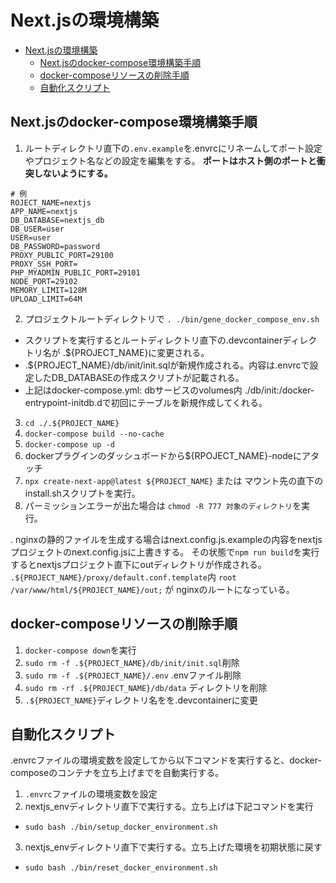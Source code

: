 # Next.jsの環境構築
- [Next.jsの環境構築](#nextjsの環境構築)
	- [Next.jsのdocker-compose環境構築手順](#nextjsのdocker-compose環境構築手順)
	- [docker-composeリソースの削除手順](#docker-composeリソースの削除手順)
	- [自動化スクリプト](#自動化スクリプト)

## Next.jsのdocker-compose環境構築手順
1. ルートディレクトリ直下の`.env.example`を.envrcにリネームしてポート設定やプロジェクト名などの設定を編集をする。
**ポートはホスト側のポートと衝突しないようにする。**
```
# 例
ROJECT_NAME=nextjs
APP_NAME=nextjs
DB_DATABASE=nextjs_db
DB_USER=user
USER=user
DB_PASSWORD=password
PROXY_PUBLIC_PORT=29100
PROXY_SSH_PORT=
PHP_MYADMIN_PUBLIC_PORT=29101
NODE_PORT=29102
MEMORY_LIMIT=128M
UPLOAD_LIMIT=64M
```

2. プロジェクトルートディレクトリで `. ./bin/gene_docker_compose_env.sh`
- スクリプトを実行するとルートディレクトリ直下の.devcontainerディレクトリ名が .${PROJECT_NAME}に変更される。
- .${PROJECT_NAME}/db/init/init.sqlが新規作成される。内容は.envrcで設定したDB_DATABASEの作成スクリプトが記載される。
- 上記はdocker-compose.yml: dbサービスのvolumes内 ./db/init:/docker-entrypoint-initdb.dで初回にテーブルを新規作成してくれる。

3. `cd ./.${PROJECT_NAME}`
4. `docker-compose build --no-cache`
5. `docker-compose up -d`
6. dockerプラグインのダッシュボードから${RPOJECT_NAME}-nodeにアタッチ
7. `npx create-next-app@latest ${PROJECT_NAME}` または マウント先の直下のinstall.shスクリプトを実行。
8. パーミッションエラーが出た場合は `chmod -R 777 対象のディレクトリ`を実行。

. nginxの静的ファイルを生成する場合はnext.config.js.exampleの内容をnextjsプロジェクトのnext.config.jsに上書きする。
その状態で`npm run build`を実行するとnextjsプロジェクト直下にoutディレクトリが作成される。
`.${PROJECT_NAME}/proxy/default.conf.template`内 `root   /var/www/html/${PROJECT_NAME}/out;` が nginxのルートになっている。

## docker-composeリソースの削除手順

1. `docker-compose down`を実行
2. `sudo rm -f .${PROJECT_NAME}/db/init/init.sql`削除
4. `sudo rm -f .${PROJECT_NAME}/.env` .envファイル削除
3. `sudo rm -rf .${PROJECT_NAME}/db/data` ディレクトリを削除
5. `.${PROJECT_NAME}`ディレクトリ名をを.devcontainerに変更


## 自動化スクリプト

.envrcファイルの環境変数を設定してから以下コマンドを実行すると、docker-composeのコンテナを立ち上げまでを自動実行する。

1. `.envrc`ファイルの環境変数を設定
2. nextjs_envディレクトリ直下で実行する。立ち上げは下記コマンドを実行
- `sudo bash ./bin/setup_docker_environment.sh`
3. nextjs_envディレクトリ直下で実行する。立ち上げた環境を初期状態に戻す
- `sudo bash ./bin/reset_docker_environment.sh `

